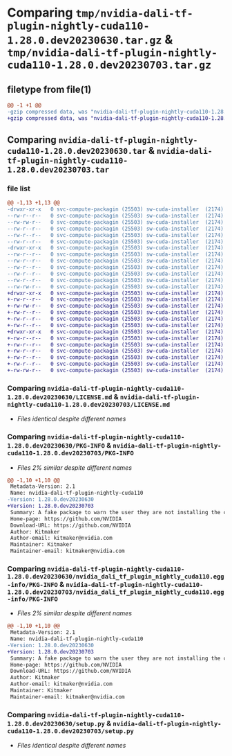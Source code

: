 # Comparing `tmp/nvidia-dali-tf-plugin-nightly-cuda110-1.28.0.dev20230630.tar.gz` & `tmp/nvidia-dali-tf-plugin-nightly-cuda110-1.28.0.dev20230703.tar.gz`

## filetype from file(1)

```diff
@@ -1 +1 @@
-gzip compressed data, was "nvidia-dali-tf-plugin-nightly-cuda110-1.28.0.dev20230630.tar", last modified: Sat Jul  1 01:43:30 2023, max compression
+gzip compressed data, was "nvidia-dali-tf-plugin-nightly-cuda110-1.28.0.dev20230703.tar", last modified: Mon Jul  3 11:03:29 2023, max compression
```

## Comparing `nvidia-dali-tf-plugin-nightly-cuda110-1.28.0.dev20230630.tar` & `nvidia-dali-tf-plugin-nightly-cuda110-1.28.0.dev20230703.tar`

### file list

```diff
@@ -1,13 +1,13 @@
-drwxr-xr-x   0 svc-compute-packagin (25503) sw-cuda-installer  (2174)        0 2023-07-01 01:43:30.944811 nvidia-dali-tf-plugin-nightly-cuda110-1.28.0.dev20230630/
--rw-r--r--   0 svc-compute-packagin (25503) sw-cuda-installer  (2174)      469 2023-07-01 01:43:30.000000 nvidia-dali-tf-plugin-nightly-cuda110-1.28.0.dev20230630/ERROR.txt
--rw-rw-r--   0 svc-compute-packagin (25503) sw-cuda-installer  (2174)    11336 2023-06-14 04:38:44.000000 nvidia-dali-tf-plugin-nightly-cuda110-1.28.0.dev20230630/LICENSE.md
--rw-r--r--   0 svc-compute-packagin (25503) sw-cuda-installer  (2174)       37 2023-07-01 01:43:30.000000 nvidia-dali-tf-plugin-nightly-cuda110-1.28.0.dev20230630/PACKAGE_NAME
--rw-r--r--   0 svc-compute-packagin (25503) sw-cuda-installer  (2174)     1708 2023-07-01 01:43:30.944811 nvidia-dali-tf-plugin-nightly-cuda110-1.28.0.dev20230630/PKG-INFO
--rw-r--r--   0 svc-compute-packagin (25503) sw-cuda-installer  (2174)      316 2023-07-01 01:43:30.000000 nvidia-dali-tf-plugin-nightly-cuda110-1.28.0.dev20230630/README.rst
-drwxr-xr-x   0 svc-compute-packagin (25503) sw-cuda-installer  (2174)        0 2023-07-01 01:43:30.944811 nvidia-dali-tf-plugin-nightly-cuda110-1.28.0.dev20230630/nvidia_dali_tf_plugin_nightly_cuda110.egg-info/
--rw-r--r--   0 svc-compute-packagin (25503) sw-cuda-installer  (2174)     1708 2023-07-01 01:43:30.000000 nvidia-dali-tf-plugin-nightly-cuda110-1.28.0.dev20230630/nvidia_dali_tf_plugin_nightly_cuda110.egg-info/PKG-INFO
--rw-r--r--   0 svc-compute-packagin (25503) sw-cuda-installer  (2174)      297 2023-07-01 01:43:30.000000 nvidia-dali-tf-plugin-nightly-cuda110-1.28.0.dev20230630/nvidia_dali_tf_plugin_nightly_cuda110.egg-info/SOURCES.txt
--rw-r--r--   0 svc-compute-packagin (25503) sw-cuda-installer  (2174)        1 2023-07-01 01:43:30.000000 nvidia-dali-tf-plugin-nightly-cuda110-1.28.0.dev20230630/nvidia_dali_tf_plugin_nightly_cuda110.egg-info/dependency_links.txt
--rw-r--r--   0 svc-compute-packagin (25503) sw-cuda-installer  (2174)       22 2023-07-01 01:43:30.000000 nvidia-dali-tf-plugin-nightly-cuda110-1.28.0.dev20230630/nvidia_dali_tf_plugin_nightly_cuda110.egg-info/top_level.txt
--rw-r--r--   0 svc-compute-packagin (25503) sw-cuda-installer  (2174)       38 2023-07-01 01:43:30.944811 nvidia-dali-tf-plugin-nightly-cuda110-1.28.0.dev20230630/setup.cfg
--rw-rw-r--   0 svc-compute-packagin (25503) sw-cuda-installer  (2174)     4560 2023-06-14 04:38:44.000000 nvidia-dali-tf-plugin-nightly-cuda110-1.28.0.dev20230630/setup.py
+drwxr-xr-x   0 svc-compute-packagin (25503) sw-cuda-installer  (2174)        0 2023-07-03 11:03:29.741478 nvidia-dali-tf-plugin-nightly-cuda110-1.28.0.dev20230703/
+-rw-r--r--   0 svc-compute-packagin (25503) sw-cuda-installer  (2174)      469 2023-07-03 11:03:29.000000 nvidia-dali-tf-plugin-nightly-cuda110-1.28.0.dev20230703/ERROR.txt
+-rw-rw-r--   0 svc-compute-packagin (25503) sw-cuda-installer  (2174)    11336 2023-06-14 00:28:35.000000 nvidia-dali-tf-plugin-nightly-cuda110-1.28.0.dev20230703/LICENSE.md
+-rw-r--r--   0 svc-compute-packagin (25503) sw-cuda-installer  (2174)       37 2023-07-03 11:03:29.000000 nvidia-dali-tf-plugin-nightly-cuda110-1.28.0.dev20230703/PACKAGE_NAME
+-rw-r--r--   0 svc-compute-packagin (25503) sw-cuda-installer  (2174)     1708 2023-07-03 11:03:29.737477 nvidia-dali-tf-plugin-nightly-cuda110-1.28.0.dev20230703/PKG-INFO
+-rw-r--r--   0 svc-compute-packagin (25503) sw-cuda-installer  (2174)      316 2023-07-03 11:03:29.000000 nvidia-dali-tf-plugin-nightly-cuda110-1.28.0.dev20230703/README.rst
+drwxr-xr-x   0 svc-compute-packagin (25503) sw-cuda-installer  (2174)        0 2023-07-03 11:03:29.737477 nvidia-dali-tf-plugin-nightly-cuda110-1.28.0.dev20230703/nvidia_dali_tf_plugin_nightly_cuda110.egg-info/
+-rw-r--r--   0 svc-compute-packagin (25503) sw-cuda-installer  (2174)     1708 2023-07-03 11:03:29.000000 nvidia-dali-tf-plugin-nightly-cuda110-1.28.0.dev20230703/nvidia_dali_tf_plugin_nightly_cuda110.egg-info/PKG-INFO
+-rw-r--r--   0 svc-compute-packagin (25503) sw-cuda-installer  (2174)      297 2023-07-03 11:03:29.000000 nvidia-dali-tf-plugin-nightly-cuda110-1.28.0.dev20230703/nvidia_dali_tf_plugin_nightly_cuda110.egg-info/SOURCES.txt
+-rw-r--r--   0 svc-compute-packagin (25503) sw-cuda-installer  (2174)        1 2023-07-03 11:03:29.000000 nvidia-dali-tf-plugin-nightly-cuda110-1.28.0.dev20230703/nvidia_dali_tf_plugin_nightly_cuda110.egg-info/dependency_links.txt
+-rw-r--r--   0 svc-compute-packagin (25503) sw-cuda-installer  (2174)       22 2023-07-03 11:03:29.000000 nvidia-dali-tf-plugin-nightly-cuda110-1.28.0.dev20230703/nvidia_dali_tf_plugin_nightly_cuda110.egg-info/top_level.txt
+-rw-r--r--   0 svc-compute-packagin (25503) sw-cuda-installer  (2174)       38 2023-07-03 11:03:29.741478 nvidia-dali-tf-plugin-nightly-cuda110-1.28.0.dev20230703/setup.cfg
+-rw-rw-r--   0 svc-compute-packagin (25503) sw-cuda-installer  (2174)     4560 2023-06-14 00:28:35.000000 nvidia-dali-tf-plugin-nightly-cuda110-1.28.0.dev20230703/setup.py
```

### Comparing `nvidia-dali-tf-plugin-nightly-cuda110-1.28.0.dev20230630/LICENSE.md` & `nvidia-dali-tf-plugin-nightly-cuda110-1.28.0.dev20230703/LICENSE.md`

 * *Files identical despite different names*

### Comparing `nvidia-dali-tf-plugin-nightly-cuda110-1.28.0.dev20230630/PKG-INFO` & `nvidia-dali-tf-plugin-nightly-cuda110-1.28.0.dev20230703/PKG-INFO`

 * *Files 2% similar despite different names*

```diff
@@ -1,10 +1,10 @@
 Metadata-Version: 2.1
 Name: nvidia-dali-tf-plugin-nightly-cuda110
-Version: 1.28.0.dev20230630
+Version: 1.28.0.dev20230703
 Summary: A fake package to warn the user they are not installing the correct package.
 Home-page: https://github.com/NVIDIA
 Download-URL: https://github.com/NVIDIA
 Author: Kitmaker
 Author-email: kitmaker@nvidia.com
 Maintainer: Kitmaker
 Maintainer-email: kitmaker@nvidia.com
```

### Comparing `nvidia-dali-tf-plugin-nightly-cuda110-1.28.0.dev20230630/nvidia_dali_tf_plugin_nightly_cuda110.egg-info/PKG-INFO` & `nvidia-dali-tf-plugin-nightly-cuda110-1.28.0.dev20230703/nvidia_dali_tf_plugin_nightly_cuda110.egg-info/PKG-INFO`

 * *Files 2% similar despite different names*

```diff
@@ -1,10 +1,10 @@
 Metadata-Version: 2.1
 Name: nvidia-dali-tf-plugin-nightly-cuda110
-Version: 1.28.0.dev20230630
+Version: 1.28.0.dev20230703
 Summary: A fake package to warn the user they are not installing the correct package.
 Home-page: https://github.com/NVIDIA
 Download-URL: https://github.com/NVIDIA
 Author: Kitmaker
 Author-email: kitmaker@nvidia.com
 Maintainer: Kitmaker
 Maintainer-email: kitmaker@nvidia.com
```

### Comparing `nvidia-dali-tf-plugin-nightly-cuda110-1.28.0.dev20230630/setup.py` & `nvidia-dali-tf-plugin-nightly-cuda110-1.28.0.dev20230703/setup.py`

 * *Files identical despite different names*

